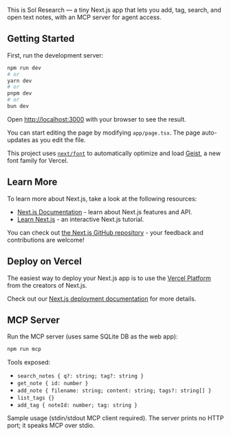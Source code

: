 This is Sol Research — a tiny Next.js app that lets you add, tag, search, and open text notes, with an MCP server for agent access.

## Getting Started

First, run the development server:

```bash
npm run dev
# or
yarn dev
# or
pnpm dev
# or
bun dev
```

Open [http://localhost:3000](http://localhost:3000) with your browser to see the result.

You can start editing the page by modifying `app/page.tsx`. The page auto-updates as you edit the file.

This project uses [`next/font`](https://nextjs.org/docs/app/building-your-application/optimizing/fonts) to automatically optimize and load [Geist](https://vercel.com/font), a new font family for Vercel.

## Learn More

To learn more about Next.js, take a look at the following resources:

- [Next.js Documentation](https://nextjs.org/docs) - learn about Next.js features and API.
- [Learn Next.js](https://nextjs.org/learn) - an interactive Next.js tutorial.

You can check out [the Next.js GitHub repository](https://github.com/vercel/next.js) - your feedback and contributions are welcome!

## Deploy on Vercel

The easiest way to deploy your Next.js app is to use the [Vercel Platform](https://vercel.com/new?utm_medium=default-template&filter=next.js&utm_source=create-next-app&utm_campaign=create-next-app-readme) from the creators of Next.js.

Check out our [Next.js deployment documentation](https://nextjs.org/docs/app/building-your-application/deploying) for more details.

## MCP Server

Run the MCP server (uses same SQLite DB as the web app):

```bash
npm run mcp
```

Tools exposed:
- `search_notes { q?: string; tag?: string }`
- `get_note { id: number }`
- `add_note { filename: string; content: string; tags?: string[] }`
- `list_tags {}`
- `add_tag { noteId: number; tag: string }`

Sample usage (stdin/stdout MCP client required). The server prints no HTTP port; it speaks MCP over stdio.
